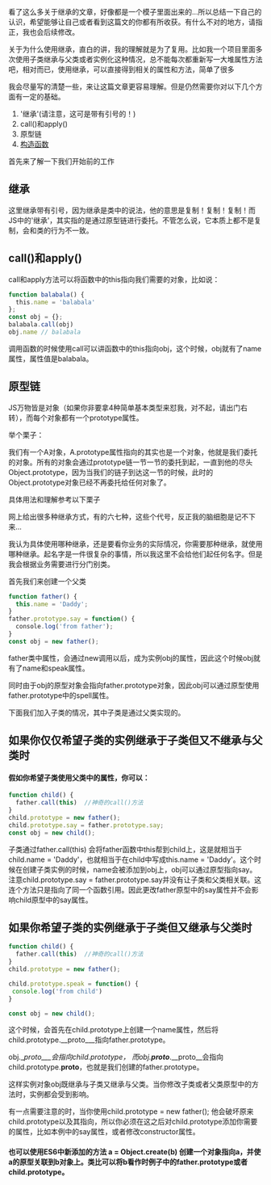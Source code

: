 看了这么多关于继承的文章，好像都是一个模子里面出来的...所以总结一下自己的认识，希望能够让自己或者看到这篇文的你都有所收获。有什么不对的地方，请指正，我也会后续修改。

关于为什么使用继承，直白的讲，我的理解就是为了复用。比如我一个项目里面多次使用子类继承与父类或者实例化这种情况，总不能每次都重新写一大堆属性方法吧，相对而已，使用继承，可以直接得到相关的属性和方法，简单了很多

我会尽量写的清楚一些，来让这篇文章更容易理解。但是仍然需要你对以下几个方面有一定的基础。

1. '继承'(请注意，这可是带有引号的！)
2. call()和apply()
3. 原型链
4. [构造函数](https://github.com/wangx1229/new-Fn)

首先来了解一下我们开始前的工作

## 继承
这里继承带有引号，因为继承是类中的说法，他的意思是复制！复制！复制！而JS中的'继承'，其实指的是通过原型链进行委托。不管怎么说，它本质上都不是复制，会和类的行为不一致。
## call()和apply()
call和apply方法可以将函数中的this指向我们需要的对象，比如说：
```JavaScript
function balabala() {
  this.name = 'balabala'
};
const obj = {};
balabala.call(obj)
obj.name // balabala
```
调用函数的时候使用call可以讲函数中的this指向obj，这个时候，obj就有了name属性，属性值是balabala。

## 原型链
JS万物皆是对象（如果你非要拿4种简单基本类型来怼我，对不起，请出门右转），而每个对象都有一个prototype属性。

举个栗子：

我们有一个A对象，A.prototype属性指向的其实也是一个对象，他就是我们委托的对象。所有的对象会通过prototype链一节一节的委托到起，一直到他的尽头Object.prototype，因为当我们的链子到达这一节的时候，此时的Object.prototype对象已经不再委托给任何对象了。

具体用法和理解参考以下栗子

网上给出很多种继承方式，有的六七种，这些个代号，反正我的脑细胞是记不下来...

我认为具体使用哪种继承，还是要看你业务的实际情况，你需要那种继承，就使用哪种继承。起名字是一件很复杂的事情，所以我这里不会给他们起任何名字。但是我会根据业务需要进行分门别类。

首先我们来创建一个父类
```javascript
function father() {
  this.name = 'Daddy';
}
father.prototype.say = function() {
  console.log('from father');
}
const obj = new father();
```
father类中属性，会通过new调用以后，成为实例obj的属性，因此这个时候obj就有了name和speak属性。

同时由于obj的原型对象会指向father.prototype对象，因此obj可以通过原型使用father.prototype中的spell属性。

下面我们加入子类的情况，其中子类是通过父类实现的。
## 如果你仅仅希望子类的实例继承于子类但又不继承与父类时

#### 假如你希望子类使用父类中的属性，你可以：
```javascript
function child() {
  father.call(this)  //神奇的call()方法
}
child.prototype = new father();
child.prototype.say = father.prototype.say;
const obj = new child();
```
子类通过father.call(this) 会将father函数中this帮到child上，这是就相当于child.name = 'Daddy'，也就相当于在child中写成this.name = 'Daddy'。这个时候在创建子类实例的时候，name会被添加到obj上，obj可以通过原型指向say。注意child.prototype.say = father.prototype.say并没有让子类和父类相关联。这连个方法只是指向了同一个函数引用。因此更改father原型中的say属性并不会影响child原型中的say属性。
## 如果你希望子类的实例继承于子类但又继承与父类时
```javascript
function child() {
  father.call(this)  //神奇的call()方法 
}
child.prototype = new father();

child.prototype.speak = function() {
 console.log('from child')
}

const obj = new child();
```
这个时候，会首先在child.prototype上创建一个name属性，然后将child.prototype.__proto___指向father.prototype。

obj.__proto___会指向child.prototype， 而obj.__proto___.__proto__会指向child.prototype.__proto__，也就是我们创建的father.prototype。

这样实例对象obj既继承与子类又继承与父类。当你修改子类或者父类原型中的方法时，实例都会受到影响。

有一点需要注意的时，当你使用child.prototype = new father(); 他会破坏原来child.prototype以及其指向，所以你必须在这之后对child.prototype添加你需要的属性，比如本例中的say属性，或者修改constructor属性。

#### 也可以使用ES6中新添加的方法 a = Object.create(b) 创建一个对象指向a，并使a的原型关联到b对象上。类比可以将b看作时例子中的father.prototype或者child.prototype。


